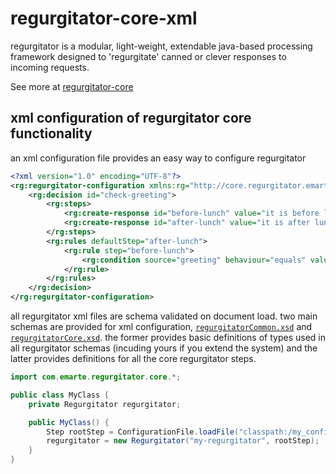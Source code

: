 regurgitator-core-xml
=====================

regurgitator is a modular, light-weight, extendable java-based processing framework designed to 'regurgitate' canned or clever responses to incoming requests.

See more at [regurgitator-core](http://github.com/talmeym/regurgitator-core)

xml configuration of regurgitator core functionality
----------------------------------------------------

an xml configuration file provides an easy way to configure regurgitator

```xml
<?xml version="1.0" encoding="UTF-8"?>
<rg:regurgitator-configuration xmlns:rg="http://core.regurgitator.emarte.com" xmlns:xsi="http://www.w3.org/2001/XMLSchema-instance" xsi:schemaLocation="http://core.regurgitator.emarte.com regurgitatorCore.xsd">
	<rg:decision id="check-greeting">
		<rg:steps>
			<rg:create-response id="before-lunch" value="it is before lunch"/>
			<rg:create-response id="after-lunch" value="it is after lunch"/>
		</rg:steps>
		<rg:rules defaultStep="after-lunch">
			<rg:rule step="before-lunch">
				<rg:condition source="greeting" behaviour="equals" value="good morning"/>
			</rg:rule>
		</rg:rules>
	</rg:decision>
</rg:regurgitator-configuration>
```

all regurgitator xml files are schema validated on document load. two main schemas are provided for xml configuration, [``regurgitatorCommon.xsd``](https://github.com/talmeym/regurgitator-core-xml/blob/master/src/main/resources/regurgitatorCommon.xsd) and [``regurgitatorCore.xsd``](https://github.com/talmeym/regurgitator-core-xml/blob/master/src/main/resources/regurgitatorCore.xsd). the former provides basic definitions of types used in all regurgitator schemas (incuding yours if you extend the system) and the latter provides definitions for all the core regurgitator steps.

```java
import com.emarte.regurgitator.core.*;

public class MyClass {
	private Regurgitator regurgitator;

	public MyClass() {
		Step rootStep = ConfigurationFile.loadFile("classpath:/my_configuration.xml");
		regurgitator = new Regurgitator("my-regurgitator", rootStep);
	}
}
```
